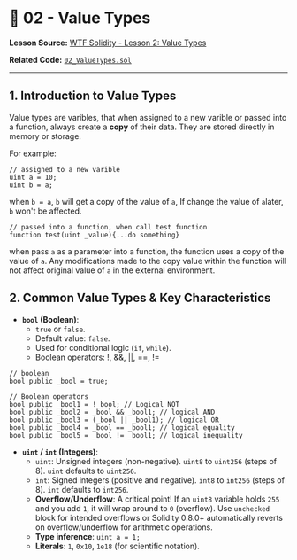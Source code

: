 # 📝 02 - Value Types

**Lesson Source:** [WTF Solidity - Lesson 2: Value Types](https://www.wtf.academy/en/course/solidity101/ValueTypes)

**Related Code:** [`02_ValueTypes.sol`]()

---

## 1. Introduction to Value Types

Value types are varibles, that when assigned to a new varible or passed into a function, always create a **copy** of their data.
They are stored directly in memory or storage.

For example:
```
// assigned to a new varible
uint a = 10;
uint b = a;
```
when ```b = a```, ```b``` will get a copy of the value of ```a```, If change the value of ```a```later, ```b``` won't be affected.
```
// passed into a function, when call test function
function test(uint _value){...do something}
```
when pass ```a``` as a parameter into a function, the function uses a copy of the value of ```a```. Any modifications made to the copy value
within the function will not affect original value of ```a``` in the external environment.


## 2. Common Value Types & Key Characteristics
* **`bool` (Boolean)**:
    * `true` or `false`.
    * Default value: `false`.
    * Used for conditional logic (`if`, `while`).
    * Boolean operators: !, &&, ||, ==, !=
```
// boolean
bool public _bool = true;

// Boolean operators
bool public _bool1 = !_bool; // Logical NOT
bool public _bool2 = _bool && _bool1; // logical AND
bool public _bool3 = (_bool || _bool1); // logical OR
bool public _bool4 = _bool == _bool1; // logical equality
bool public _bool5 = _bool != _bool1; // logical inequality
```
 
* **`uint` / `int` (Integers)**:
    * `uint`: Unsigned integers (non-negative). `uint8` to `uint256` (steps of 8). `uint` defaults to `uint256`.
    * `int`: Signed integers (positive and negative). `int8` to `int256` (steps of 8). `int` defaults to `int256`.
    * **Overflow/Underflow**: A critical point! If an `uint8` variable holds `255` and you add `1`, it will wrap around to `0` (overflow). Use `unchecked` block for intended overflows or Solidity 0.8.0+ automatically reverts on overflow/underflow for arithmetic operations.
    * **Type inference**: `uint a = 1;`
    * **Literals**: `1`, `0x10`, `1e18` (for scientific notation).
